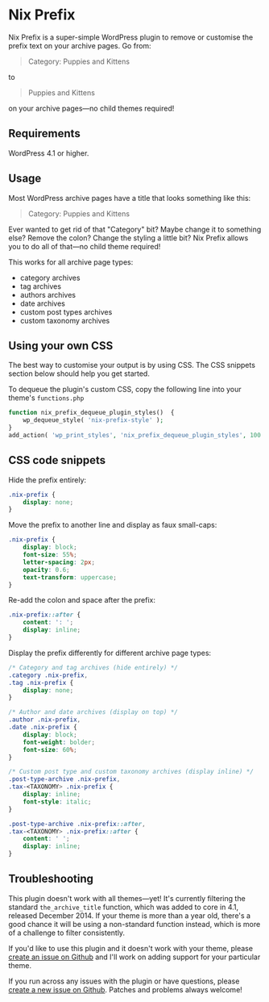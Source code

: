 # Nix Prefix

Nix Prefix is a super-simple WordPress plugin to remove or customise the prefix text on your archive pages. Go from:

> Category: Puppies and Kittens

to

> Puppies and Kittens

on your archive pages—no child themes required!

## Requirements

WordPress 4.1 or higher.

## Usage

Most WordPress archive pages have a title that looks something like this:

> Category: Puppies and Kittens

Ever wanted to get rid of that "Category" bit? Maybe change it to something else? Remove the colon? Change the styling a little bit? Nix Prefix allows you to do all of that—no child theme required!

This works for all archive page types:

* category archives
* tag archives
* authors archives
* date archives
* custom post types archives
* custom taxonomy archives

## Using your own CSS

The best way to customise your output is by using CSS. The CSS snippets section below should help you get started.

To dequeue the plugin's custom CSS, copy the following line into your theme's `functions.php`

```php
function nix_prefix_dequeue_plugin_styles()  {
	wp_dequeue_style( 'nix-prefix-style' );
}
add_action( 'wp_print_styles', 'nix_prefix_dequeue_plugin_styles', 100 );
```

## CSS code snippets

Hide the prefix entirely:

```css
.nix-prefix {
	display: none;
}
```

Move the prefix to another line and display as faux small-caps:

```css
.nix-prefix {
	display: block;
	font-size: 55%;
	letter-spacing: 2px;
	opacity: 0.6;
	text-transform: uppercase;
}
```

Re-add the colon and space after the prefix:

```css
.nix-prefix::after {
	content: ': ';
	display: inline;
}
```

Display the prefix differently for different archive page types:

```css
/* Category and tag archives (hide entirely) */
.category .nix-prefix,
.tag .nix-prefix {
	display: none;
}

/* Author and date archives (display on top) */
.author .nix-prefix,
.date .nix-prefix {
	display: block;
	font-weight: bolder;
	font-size: 60%;
}

/* Custom post type and custom taxonomy archives (display inline) */
.post-type-archive .nix-prefix,
.tax-<TAXONOMY> .nix-prefix {
	display: inline;
	font-style: italic;
}

.post-type-archive .nix-prefix::after,
.tax-<TAXONOMY> .nix-prefix::after {
	content: ' ';
	display: inline;
}
```

## Troubleshooting

This plugin doesn't work with all themes—yet! It's currently filtering the standard `the_archive_title` function, which was added to core in 4.1, released December 2014. If your theme is more than a year old, there's a good chance it will be using a non-standard function instead, which is more of a challenge to filter consistently.

If you'd like to use this plugin and it doesn't work with your theme, please [create an issue on Github](https://github.com/sarahmonster/nix-prefix/issues/new) and I'll work on adding support for your particular theme.

If you run across any issues with the plugin or have questions, please [create a new issue on Github](https://github.com/sarahmonster/nix-prefix/issues/new). Patches and problems always welcome!
